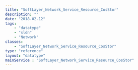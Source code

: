 ```yaml
---
title: "SoftLayer_Network_Service_Resource_CosStor"
description: ""
date: "2018-02-12"
tags:
    - "datatype"
    - "sldn"
    - "Network"
classes:
    - "SoftLayer_Network_Service_Resource_CosStor"
type: "reference"
layout: "datatype"
mainService : "SoftLayer_Network_Service_Resource_CosStor"
---
```

